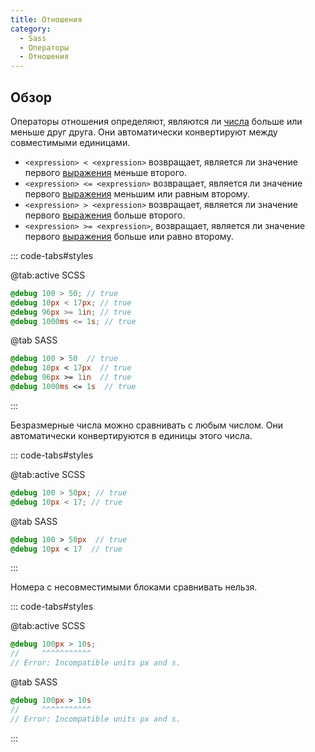 ```yaml
---
title: Отношения
category:
  - Sass
  - Операторы
  - Отношения
---
```


## Обзор

Операторы отношения определяют, являются ли [числа](../values/numbers) больше или меньше друг друга. Они автоматически конвертируют между совместимыми единицами.

* `<expression> < <expression>` возвращает, является ли значение первого [выражения](../syntax/structure#expressions) меньше второго.
* `<expression> <= <expression>` возвращает, является ли значение первого [выражения](../syntax/structure#expressions) меньшим или равным второму.
* `<expression> > <expression>` возвращает, является ли значение первого [выражения](../syntax/structure#expressions) больше второго.
* `<expression> >= <expression>`, возвращает, является ли значение первого [выражения](../syntax/structure#expressions) больше или равно второму.

::: code-tabs#styles

@tab:active SCSS

```scss
@debug 100 > 50; // true
@debug 10px < 17px; // true
@debug 96px >= 1in; // true
@debug 1000ms <= 1s; // true
```

@tab SASS

```sass
@debug 100 > 50  // true
@debug 10px < 17px  // true
@debug 96px >= 1in  // true
@debug 1000ms <= 1s  // true
```

:::

Безразмерные числа можно сравнивать с любым числом. Они автоматически конвертируются в единицы этого числа.

::: code-tabs#styles

@tab:active SCSS

```scss
@debug 100 > 50px; // true
@debug 10px < 17; // true
```

@tab SASS

```sass
@debug 100 > 50px  // true
@debug 10px < 17  // true
```

:::

Номера с несовместимыми блоками сравнивать нельзя.

::: code-tabs#styles

@tab:active SCSS

```scss
@debug 100px > 10s;
//     ^^^^^^^^^^^
// Error: Incompatible units px and s.
```

@tab SASS

```sass
@debug 100px > 10s
//     ^^^^^^^^^^^
// Error: Incompatible units px and s.
```

:::

